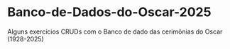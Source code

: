 # Banco-de-Dados-do-Oscar-2025
Alguns exercícios CRUDs com o Banco de dado das cerimônias do Oscar (1928-2025)
